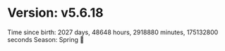 # Version: v5.6.18
Time since birth: 2027 days, 48648 hours, 2918880 minutes, 175132800 seconds
Season: Spring 🌸
